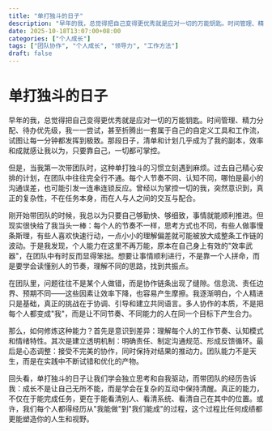 ```yaml
---
title: "单打独斗的日子"
description: "早年的我，总觉得把自己变得更优秀就是应对一切的万能钥匙。时间管理、精力分配、待办优先级，我一一尝试，甚至折腾出一套属于自己的自定义工具和工作流，试图让每一分钟都发挥到极致。"
date: 2025-10-18T13:07:00+08:00
categories: ["个人成长"]
tags: ["团队协作", "个人成长", "领导力", "工作方法"]
draft: false
---
```


# 单打独斗的日子

早年的我，总觉得把自己变得更优秀就是应对一切的万能钥匙。时间管理、精力分配、待办优先级，我一一尝试，甚至折腾出一套属于自己的自定义工具和工作流，试图让每一分钟都发挥到极致。那段日子，清单和计划几乎成为了我的副本，效率和成就感让我以为，只要靠自己，一切都可掌控。

但是，当我第一次带团队时，这种单打独斗的习惯立刻遇到麻烦。过去自己精心安排的计划，在团队中往往完全行不通。每个人节奏不同、认知不同，哪怕是最小的沟通误差，也可能引发一连串连锁反应。曾经以为掌控一切的我，突然意识到，真正的复杂性，不在任务本身，而在人与人之间的交互与配合。

刚开始带团队的时候，我总以为只要自己够勤快、够细致，事情就能顺利推进。但现实很快给了我当头一棒：每个人的节奏不一样，思考方式也不同，有些人做事慢条斯理，有些人喜欢快速行动，一点小小的理解偏差就可能被放大成整条工作链的波动。于是我发现，个人能力在这里不再万能，原本在自己身上有效的"效率武器"，在团队中有时反而显得笨拙。想要让事情顺利进行，不是靠一个人拼命，而是要学会读懂别人的节奏，理解不同的思路，找到共振点。

在团队里，问题往往不是某个人做错，而是协作链条出现了缝隙。信息流、责任边界、预期不同——这些因素让效率下降，也容易产生摩擦。我逐渐明白，个人精进只是基础，真正的挑战在于协调、引导和建立共同语言。多人协作的本质，不是把每个人都变成"我"，而是让不同节奏、不同能力的人在同一个目标下产生合力。

那么，如何修炼这种能力？首先是意识到差异：理解每个人的工作节奏、认知模式和情绪特性。其次是建立透明机制：明确责任、制定沟通规范、形成反馈循环。最后是心态调整：接受不完美的协作，同时保持对结果的推动力。团队能力不是天生，而是在实践中不断试错和优化的产物。

回头看，单打独斗的日子让我们学会独立思考和自我驱动，而带团队的经历告诉我：成长不是让自己无所不能，而是学会在复杂的互动中保持清醒。真正的能力，不仅在于能完成任务，更在于能看清别人、看清系统、看清自己在其中的位置。或许，我们每个人都得经历从"我能做"到"我们能成"的过程，这个过程比任何成绩都更能塑造你的人生和视野。